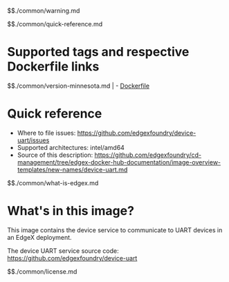 $$./common/warning.md

$$./common/quick-reference.md

# Supported tags and respective Dockerfile links

$$./common/version-minnesota.md |
        - [Dockerfile](https://github.com/edgexfoundry/device-uart/blob/v3.0.0/Dockerfile)

# Quick reference

- Where to file issues: https://github.com/edgexfoundry/device-uart/issues
- Supported architectures: intel/amd64
- Source of this description: https://github.com/edgexfoundry/cd-management/tree/edgex-docker-hub-documentation/image-overview-templates/new-names/device-uart.md

$$./common/what-is-edgex.md

# What's in this image?

This image contains the device service to communicate to UART devices in an EdgeX deployment.

The device UART service source code: <https://github.com/edgexfoundry/device-uart>

$$./common/license.md
